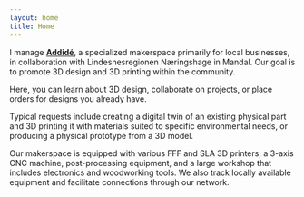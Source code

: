```yaml
---
layout: home
title: Home
---
```


I manage [**Addidé**](https://www.addide.no), a specialized makerspace primarily for local businesses, in collaboration with Lindesnesregionen Næringshage in Mandal. Our goal is to promote 3D design and 3D printing within the community.

Here, you can learn about 3D design, collaborate on projects, or place orders for designs you already have.

Typical requests include creating a digital twin of an existing physical part and 3D printing it with materials suited to specific environmental needs, or producing a physical prototype from a 3D model.

Our makerspace is equipped with various FFF and SLA 3D printers, a 3-axis CNC machine, post-processing equipment, and a large workshop that includes electronics and woodworking tools. We also track locally available equipment and facilitate connections through our network.